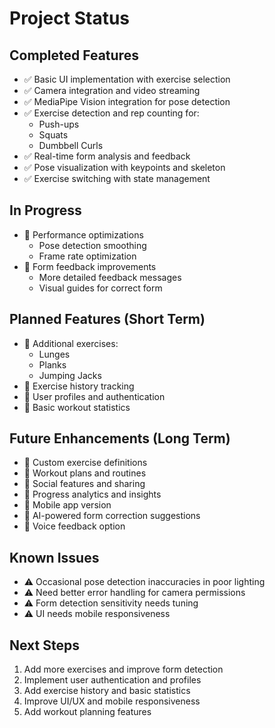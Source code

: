 # Project Status

## Completed Features
- ✅ Basic UI implementation with exercise selection
- ✅ Camera integration and video streaming
- ✅ MediaPipe Vision integration for pose detection
- ✅ Exercise detection and rep counting for:
  - Push-ups
  - Squats
  - Dumbbell Curls
- ✅ Real-time form analysis and feedback
- ✅ Pose visualization with keypoints and skeleton
- ✅ Exercise switching with state management

## In Progress
- 🔄 Performance optimizations
  - Pose detection smoothing
  - Frame rate optimization
- 🔄 Form feedback improvements
  - More detailed feedback messages
  - Visual guides for correct form

## Planned Features (Short Term)
- 📝 Additional exercises:
  - Lunges
  - Planks
  - Jumping Jacks
- 📝 Exercise history tracking
- 📝 User profiles and authentication
- 📝 Basic workout statistics

## Future Enhancements (Long Term)
- 📝 Custom exercise definitions
- 📝 Workout plans and routines
- 📝 Social features and sharing
- 📝 Progress analytics and insights
- 📝 Mobile app version
- 📝 AI-powered form correction suggestions
- 📝 Voice feedback option

## Known Issues
- ⚠️ Occasional pose detection inaccuracies in poor lighting
- ⚠️ Need better error handling for camera permissions
- ⚠️ Form detection sensitivity needs tuning
- ⚠️ UI needs mobile responsiveness

## Next Steps
1. Add more exercises and improve form detection
2. Implement user authentication and profiles
3. Add exercise history and basic statistics
4. Improve UI/UX and mobile responsiveness
5. Add workout planning features 